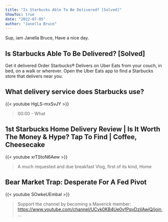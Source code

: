 ```yaml
---
title: "Is Starbucks Able To Be Delivered? [Solved]"
ShowToc: true 
date: "2022-07-05"
author: "Janella Bruce" 
---
```


Sup, iam Janella Bruce, Have a nice day.
## Is Starbucks Able To Be Delivered? [Solved]
Get it delivered Order Starbucks® Delivers on Uber Eats from your couch, in bed, on a walk or wherever. Open the Uber Eats app to find a Starbucks store that delivers near you.

## What delivery service does Starbucks use?
{{< youtube HgLS-mxSvJY >}}
>00:00 - What 

## 1st Starbucks Home Delivery Review | Is It Worth The Money & Hype? Tap To Find | Coffee, Cheesecake
{{< youtube xrTStoN6Aew >}}
>A much requested and due breakfast Vlog, first of its kind, Home 

## Bear Market Trap: Desperate For A Fed Pivot
{{< youtube SOwkeUEmbaI >}}
>Support the channel by becoming a Maverick member: https://www.youtube.com/channel/UCvk0KB4Ue0vfPqvDzjIAwiQ/join ...

